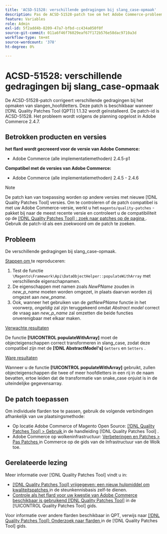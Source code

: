 ```yaml
---
title: 'ACSD-51528: verschillende gedragingen bij slang_case-opmaak'
description: Pas de ACSD-51528-patch toe om het Adobe Commerce-probleem op te lossen, waarbij er verschillende gedragingen optreden voor slang_case-opmaak.
feature: Variables
role: Admin
exl-id: 5f2add4b-8209-47a7-bfbd-cc434a050f0f
source-git-commit: 011a6f46f76029eaf67f172b576e58dac9710a3d
workflow-type: tm+mt
source-wordcount: '378'
ht-degree: 0%

---
```


# ACSD-51528: verschillende gedragingen bij slang_case-opmaak

De ACSD-51528-patch corrigeert verschillende gedragingen bij het opmaken van slangen_hoofdletters. Deze patch is beschikbaar wanneer [!DNL Quality Patches Tool (QPT)] 1.1.32 wordt geïnstalleerd. De patch-id is ACSD-51528. Het probleem wordt volgens de planning opgelost in Adobe Commerce 2.4.7.

## Betrokken producten en versies

**het flard wordt gecreeerd voor de versie van Adobe Commerce:**

* Adobe Commerce (alle implementatiemethoden) 2.4.5-p1

**Compatibel met de versies van Adobe Commerce:**

* Adobe Commerce (alle implementatiemethoden) 2.4.5 - 2.4.6

>[!NOTE]
>
>De patch kan van toepassing worden op andere versies met nieuwe [!DNL Quality Patches Tool] versies. Om te controleren of de patch compatibel is met uw Adobe Commerce-versie, werkt u het `magento/quality-patches` -pakket bij naar de meest recente versie en controleert u de compatibiliteit op de [[!DNL Quality Patches Tool] : zoek naar patches op de pagina ](https://experienceleague.adobe.com/tools/commerce-quality-patches/index.html?lang=nl-NL) . Gebruik de patch-id als een zoekwoord om de patch te zoeken.

## Probleem

De verschillende gedragingen bij slang_case-opmaak.

<u> Stappen om </u> te reproduceren:

1. Test de functie `\Magento\Framework\Api\DataObjectHelper::populateWithArray` met verschillende eigenschapnamen.
1. De eigenschappen met namen zoals *NewPName* zouden in *new_p_name* moeten worden omgezet, in plaats daarvan worden zij omgezet aan *new_pname*.
1. Ook, wanneer het gebruiken van de *getNewPName* functie in het voorwerp, *ongeldig* zal zijn teruggekeerd omdat *Abstract model* correct de vraag aan *new_p_name* zal omzetten die beide functies onverenigbaar met elkaar maken.

<u> Verwachte resultaten </u>

De functie **[!UICONTROL populateWithArray]** moet de objecteigenschappen correct transformeren in slang_case, zodat deze compatibel zijn met de **[!DNL AbstractModel's]** `Getters` en `Setters` .

<u> Ware resultaten </u>

Wanneer u de functie **[!UICONTROL populateWithArray]** gebruikt, zullen objecteigenschappen die twee of meer hoofdletters in een rij in de naam bevatten, ertoe leiden dat de transformatie van snake_case onjuist is in de uiteindelijke gegevensarray.

## De patch toepassen

Om individuele flarden toe te passen, gebruik de volgende verbindingen afhankelijk van uw plaatsingsmethode:

* Op locatie Adobe Commerce of Magento Open Source: [[!DNL Quality Patches Tool] > Gebruik ](/help/tools/quality-patches-tool/usage.md) in de handleiding [!DNL Quality Patches Tool] .
* Adobe Commerce op wolkeninfrastructuur: [ Verbeteringen en Patches > Pas Patches ](https://experienceleague.adobe.com/docs/commerce-cloud-service/user-guide/develop/upgrade/apply-patches.html?lang=nl-NL) in Commerce op de gids van de Infrastructuur van de Wolk toe.

## Gerelateerde lezing

Meer informatie over [!DNL Quality Patches Tool] vindt u in:

* [[!DNL Quality Patches Tool]  vrijgegeven: een nieuw hulpmiddel om kwaliteitspatches ](https://experienceleague.adobe.com/nl/docs/commerce-operations/tools/quality-patches-tool/quality-patches-tool-to-self-serve-quality-patches) in de steunkennisbasis zelf-te dienen.
* [ Controle als het flard voor uw kwestie van Adobe Commerce beschikbaar is gebruikend  [!DNL Quality Patches Tool]](/help/tools/quality-patches-tool/patches-available-in-qpt/check-patch-for-magento-issue-with-magento-quality-patches.md) in de [!UICONTROL Quality Patches Tool] gids.


Voor informatie over andere flarden beschikbaar in QPT, verwijs naar [[!DNL Quality Patches Tool]: Onderzoek naar flarden ](https://experienceleague.adobe.com/tools/commerce-quality-patches/index.html?lang=nl-NL) in de [!DNL Quality Patches Tool] gids.
